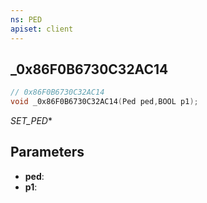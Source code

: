 ```yaml
---
ns: PED
apiset: client
---
```

## _0x86F0B6730C32AC14

```c
// 0x86F0B6730C32AC14
void _0x86F0B6730C32AC14(Ped ped,BOOL p1);
```

_SET_PED_*

## Parameters
* **ped**:
* **p1**: